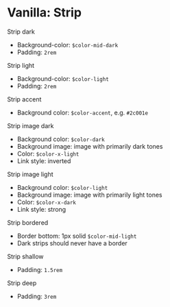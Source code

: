 # Vanilla: Strip

Strip dark
- Background-color: `$color-mid-dark`
- Padding: `2rem`

Strip light
- Background-color: `$color-light`
- Padding: `2rem`

Strip accent
- Background color: `$color-accent`, e.g. `#2c001e`

Strip image dark
- Background color: `$color-dark`
- Background image: image with primarily dark tones
- Color: `$color-x-light`
- Link style: inverted

Strip image light
- Background color: `$color-light`
- Background image: image with primarily light tones
- Color: `$color-x-dark`
- Link style: strong

Strip bordered
- Border bottom: 1px solid `$color-mid-light`
- Dark strips should never have a border

Strip shallow
- Padding: `1.5rem`

Strip deep
- Padding: `3rem`

